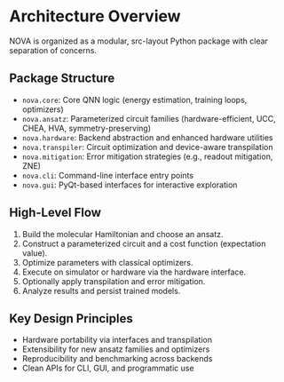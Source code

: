 # Architecture Overview

NOVA is organized as a modular, src-layout Python package with clear separation of concerns.

## Package Structure

- `nova.core`: Core QNN logic (energy estimation, training loops, optimizers)
- `nova.ansatz`: Parameterized circuit families (hardware-efficient, UCC, CHEA, HVA, symmetry-preserving)
- `nova.hardware`: Backend abstraction and enhanced hardware utilities
- `nova.transpiler`: Circuit optimization and device-aware transpilation
- `nova.mitigation`: Error mitigation strategies (e.g., readout mitigation, ZNE)
- `nova.cli`: Command-line interface entry points
- `nova.gui`: PyQt-based interfaces for interactive exploration

## High-Level Flow

1. Build the molecular Hamiltonian and choose an ansatz.
2. Construct a parameterized circuit and a cost function (expectation value).
3. Optimize parameters with classical optimizers.
4. Execute on simulator or hardware via the hardware interface.
5. Optionally apply transpilation and error mitigation.
6. Analyze results and persist trained models.

## Key Design Principles

- Hardware portability via interfaces and transpilation
- Extensibility for new ansatz families and optimizers
- Reproducibility and benchmarking across backends
- Clean APIs for CLI, GUI, and programmatic use
